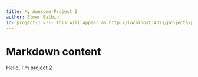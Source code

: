 ```yaml
---
title: My Awesome Project 2
author: Elmer Balbin
id: project-1 <!-- This will appear as http://localhost:4321/projects/project-1 -->
---
```


# Markdown content
Hello, I'm project 2